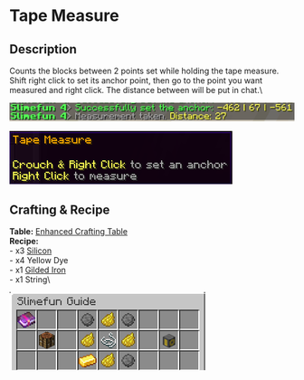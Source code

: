 # Tape Measure

## Description

Counts the blocks between 2 points set while holding the tape measure.  Shift right click to set its anchor point, then go to the point you want measured and right click.  The distance between will be put in chat.\


![](<../../../.gitbook/assets/image (148).png>)

![](<../../../.gitbook/assets/image (149).png>)

## Crafting & Recipe

**Table:** [Enhanced Crafting Table](../basic-machines/enhanced-crafting-table.md)\
**Recipe:**\
\- x3 [Silicon](../resources/silicon.md)\
\- x4 Yellow Dye\
\- x1 [Gilded Iron](../resources/ingots/gilded-iron-ingot.md)\
\- x1 String\


![Crafting Recipe for Tape Measure](<../../../.gitbook/assets/image (150).png>)
